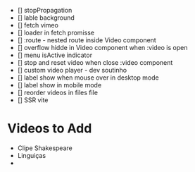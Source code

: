 - [] stopPropagation
- [] lable background
- [] fetch vimeo
- [] loader in fetch promisse
- [] :route - nested route inside Video component
- [] overflow hidde in Video component when :video is open
- [] menu isActive indicator
- [] stop and reset video when close :video component
- [] custom video player - dev soutinho
- [] label show when mouse over in desktop mode
- [] label show in mobile mode
- [] reorder videos in files file
- [] SSR vite

# Videos to Add

- Clipe Shakespeare
- Linguiças
-
